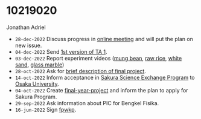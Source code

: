 # 10219020
Jonathan Adriel

+ `28-dec-2022` Discuss progress in [online meeting](https://itb-ac-id.zoom.us/j/9508048934) and will put the plan on new issue.
+ `04-dec-2022` Send [1st version of TA 1](https://osf.io/rc5zt).
+ `03-dec-2022` Report experiment videos ([mung bean](https://www.youtube.com/watch?v=cNYVkkOtkEI), [raw rice](https://www.youtube.com/watch?v=PTDED5VJTC0), [white sand](https://www.youtube.com/watch?v=1wWZfNAuolQ), [glass marble](https://www.youtube.com/watch?v=soxOPrHm1S4))
+ `28-oct-2022` Ask for [brief description of final project](https://github.com/JonathanAdriel/final-year-project/issues/1#issuecomment-1294716029).
+ `14-oct-2022` Inform acceptance in [Sakura Science Exchange Program](https://ssp.jst.go.jp/en/) to [Osaka University](https://www.osaka-u.ac.jp/en).
+ `04-oct-2022` Create [final-year-project](https://github.com/JonathanAdriel/final-year-project) and inform the plan to apply for Sakura Program.
+ `29-sep-2022` Ask information about PIC for Bengkel Fisika.
+ `16-jun-2022` Sign [fpwkp](https://osf.io/ab2fy).